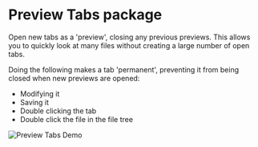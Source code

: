 # Preview Tabs package

Open new tabs as a 'preview', closing any previous previews. This allows you to quickly look at many files without creating
a large number of open tabs.

Doing the following makes a tab 'permanent', preventing it from being closed when new previews are opened:

* Modifying it
* Saving it
* Double clicking the tab
* Double click the file in the file tree

![Preview Tabs Demo](https://cloud.githubusercontent.com/assets/2503289/4603894/bb812df4-517d-11e4-8c48-9f0bc382b465.gif)
